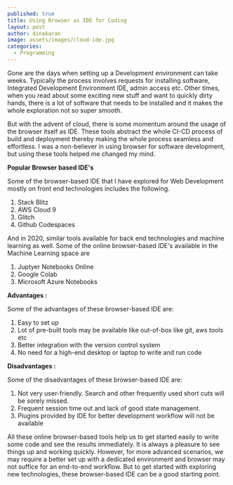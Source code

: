 ```yaml
---
published: true
title: Using Browser as IDE for Coding
layout: post
author: dinakaran
image: assets/images/cloud-ide.jpg
categories:
  - Programming
---
```

Gone are the days when setting up a Development environment can take weeks. Typically the process involves requests for installing software, Integrated Development Environment IDE, admin access etc. Other times, when you read about some exciting new stuff and want to quickly dirty hands, there is a lot of software that needs to be installed and it makes the whole exploration not so super smooth.  

But with the advent of cloud, there is some momentum around the usage of the browser itself as IDE. These tools abstract the whole CI-CD process of build and deployment thereby making the whole process seamless and effortless. I was a non-believer in using browser for software development, but using these tools helped me changed my mind. 

**Popular Browser based IDE's**

Some of the browser-based IDE that I have explored for Web Development mostly on front end technologies includes the following. 

1. Stack Blitz
1. AWS Cloud 9 
1. Glitch
1. Github Codespaces



And in 2020, similar tools available for back end technologies and machine learning as well. Some of the online browser-based IDE's available in the Machine Learning space are 

1. Juptyer Notebooks Online 
1. Google Colab
1. Microsoft Azure Notebooks



**Advantages :**

Some of the advantages of these browser-based IDE are:  

1. Easy to set up
1. Lot of pre-built tools may be available like out-of-box like git, aws tools etc  
1. Better integration with the version control system 
1. No need for a high-end desktop  or laptop to write and run code



**Disadvantages :**

Some of the disadvantages of these browser-based IDE are:  

1. Not very user-friendly. Search and other frequently used short cuts will be sorely missed.
1. Frequent session time out and lack of good state management.
1. Plugins provided by IDE for better development workflow will not be available

 

All these online browser-based tools help us to get started easily to write some code and see the results immediately. It is always a pleasure to see things up and working quickly. However, for more advanced scenarios, we may require a better set up with a dedicated environment and browser may not suffice for an end-to-end workflow. But to get started with exploring new technologies, these browser-based IDE can be a good starting point.
